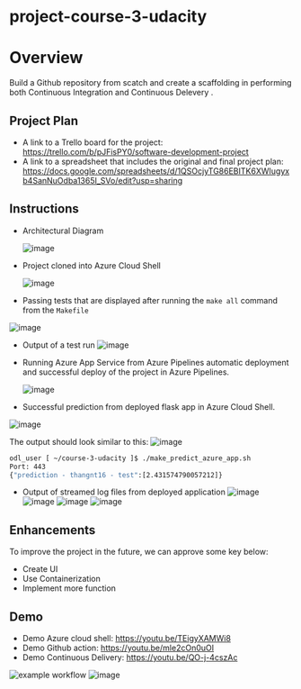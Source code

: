 # project-course-3-udacity
# Overview

Build a Github repository from scatch and create a scaffolding in performing both Continuous Integration and Continuous Delevery .

## Project Plan

* A link to a Trello board for the project: https://trello.com/b/pJFisPY0/software-development-project
* A link to a spreadsheet that includes the original and final project plan: https://docs.google.com/spreadsheets/d/1QSOcjyTG86EBITK6XWIugyxb4SanNuOdba1365I_SVo/edit?usp=sharing

## Instructions

* Architectural Diagram
  
  ![image](https://github.com/user-attachments/assets/7b17e92b-c2b4-4344-a51e-5d2418b814f1)

* Project cloned into Azure Cloud Shell
  
  ![image](https://github.com/user-attachments/assets/78f92297-a296-4069-9fce-0371d1753ea1)

* Passing tests that are displayed after running the `make all` command from the `Makefile`
  
 ![image](https://github.com/user-attachments/assets/739368ab-397f-4f72-bb79-43bd5a4ea78f)
* Output of a test run
![image](https://github.com/user-attachments/assets/e5d20a87-971f-4595-bf04-dc5593cf9f70)

* Running Azure App Service from Azure Pipelines automatic deployment and successful deploy of the project in Azure Pipelines. 
  
  ![image](https://github.com/user-attachments/assets/e4afb01c-344d-4255-add1-07b742f8df45)


* Successful prediction from deployed flask app in Azure Cloud Shell.

 ![image](https://github.com/user-attachments/assets/17aa0952-5ed0-4f11-ba68-271c79e30943)

  
The output should look similar to this:
  ![image](https://github.com/user-attachments/assets/ca16a8db-5fa7-4bdf-988f-9555d7e8c9d2)


```bash
odl_user [ ~/course-3-udacity ]$ ./make_predict_azure_app.sh
Port: 443
{"prediction - thangnt16 - test":[2.431574790057212]}
```

* Output of streamed log files from deployed application
![image](https://github.com/user-attachments/assets/e1bcf2c3-c2fb-4e65-bf32-373241211210)
![image](https://github.com/user-attachments/assets/f2fc204d-fbbe-4453-a194-0f69c163526c)
![image](https://github.com/user-attachments/assets/9933af7c-f845-499a-afda-b47c683c718c)
![image](https://github.com/user-attachments/assets/b6776847-5480-4c73-8c9e-11fe5268c211)

## Enhancements

To improve the project in the future, we can approve some key below:
* Create UI
* Use Containerization
* Implement more function

## Demo 

* Demo Azure cloud shell: https://youtu.be/TEigyXAMWi8
* Demo Github action: https://youtu.be/mle2cOn0uOI
* Demo Continuous Delivery: https://youtu.be/QO-j-4cszAc

![example workflow](https://github.com/trungthangdk/course-3-udacity/actions/workflows/pythonapp.yml/badge.svg)
![image](https://github.com/user-attachments/assets/fdb0f266-f514-4a02-bc44-1b0a4e3fc698)



